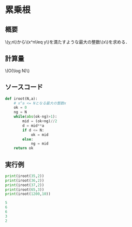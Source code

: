 # 累乗根
## 概要
\\(y,n\\)から\\(x^n\leq y\\)を満たすような最大の整数\\(x\\)を求める．
## 計算量
\\(O(\log N)\\)
## ソースコード
```python
def iroot(N,a):
    # x^a <= Nとなる最大の整数x
    ok = 0
    ng = N
    while(abs(ok-ng)>1):
        mid = (ok+ng)//2
        d = mid**a
        if d <= N:
            ok = mid
        else:
            ng = mid
    return ok 
```
## 実行例
```python
print(iroot(35,2))
print(iroot(36,2))
print(iroot(37,2))
print(iroot(65,3))
print(iroot(1200,10))
```
```python
5
6
6
3
2
```
